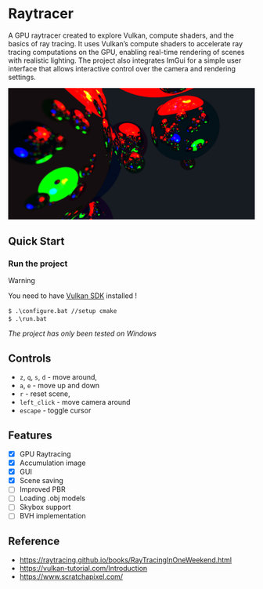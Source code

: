 # Raytracer

A GPU raytracer created to explore Vulkan, compute shaders, and the basics of ray tracing. It uses Vulkan’s compute shaders to accelerate ray tracing computations on the GPU, enabling real-time rendering of scenes with realistic lighting. The project also integrates ImGui for a simple user interface that allows interactive control over the camera and rendering settings.

![thumbnail](thumbnail.png)

## Quick Start

### Run the project

> [!WARNING]
> You need to have [Vulkan SDK](https://vulkan.lunarg.com/sdk/home) installed !

```console
$ .\configure.bat //setup cmake
$ .\run.bat
```

_The project has only been tested on Windows_

## Controls

- `z`, `q`, `s`, `d` - move around,
- `a`, `e` - move up and down
- `r` - reset scene,
- `left_click` - move camera around
- `escape` - toggle cursor

## Features

- [x] GPU Raytracing
- [x] Accumulation image
- [x] GUI
- [x] Scene saving
- [ ] Improved PBR
- [ ] Loading .obj models
- [ ] Skybox support
- [ ] BVH implementation

## Reference

- https://raytracing.github.io/books/RayTracingInOneWeekend.html
- https://vulkan-tutorial.com/Introduction
- https://www.scratchapixel.com/
